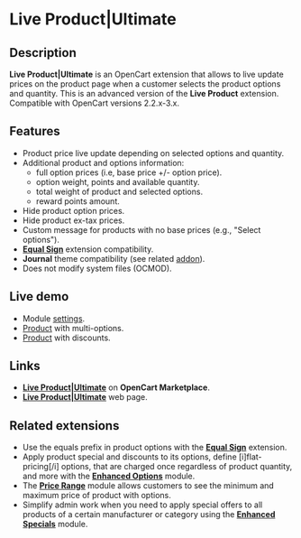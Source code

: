 # Live Product|Ultimate

## Description
**Live Product|Ultimate** is an OpenCart extension that allows to live update prices on the product page when a customer selects the product options and quantity. This is an advanced version of the **Live Product** extension.  
Compatible with OpenCart versions 2.2.x-3.x.

## Features
* Product price live update depending on selected options and quantity.
* Additional product and options information:
  - full option prices (i.e, base price +/- option price).
  - option weight, points and available quantity.
  - total weight of product and selected options.
  - reward points amount.
* Hide product option prices.
* Hide product ex-tax prices.
* Custom message for products with no base prices (e.g., "Select options").
* **[Equal Sign](https://www.opencart.com/index.php?route=marketplace/extension/info&extension_id=34383)** extension compatibility.
* **Journal** theme compatibility (see related [addon](../journal)).
* Does not modify system files (OCMOD).

## Live demo
* Module [settings](https://demo.ocmod.space/a/admin/index.php?route=extension/module/live_product).
* [Product](https://demo.ocmod.space/b/apple-cinema) with multi-options.
* [Product](https://demo.ocmod.space/b/iphone) with discounts.


## Links
* **[Live Product|Ultimate](https://www.opencart.com/index.php?route=marketplace/extension/info&extension_id=35460)** on **OpenCart Marketplace**.
* **[Live Product|Ultimate](https://www.ocmod.space/live-product--ultimate)** web page.

## Related extensions
* Use the equals prefix in product options with the **[Equal Sign](https://www.opencart.com/index.php?route=marketplace/extension/info&extension_id=34383)** extension.
* Apply product special and discounts to its options, define [i]flat-pricing[/i] options, that are charged once regardless of product quantity, and more with the **[Enhanced Options](https://www.opencart.com/index.php?route=marketplace/extension/info&extension_id=40391)** module.
* The **[Price Range](https://www.opencart.com/index.php?route=marketplace/extension/info&extension_id=38331)** module allows customers to see the minimum and maximum price of product with options.
* Simplify admin work when you need to apply special offers to all products of a certain manufacturer or category using the **[Enhanced Specials](https://www.opencart.com/index.php?route=marketplace/extension/info&extension_id=43136)** module.
